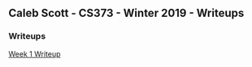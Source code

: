 ## Caleb Scott - CS373 - Winter 2019 - Writeups

### Writeups

[Week 1 Writeup](Week1/Week1Writeup.md)
